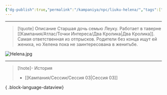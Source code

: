 ```yaml
---
{"dg-publish":true,"permalink":"/kampaniya/npc/liuku-helena/","tags":["affinity/neutral","job/bartender","race/human"],"created":"2025-01-08T06:30:47.609+03:00","updated":"2025-01-09T10:38:15.227+03:00"}
---
```




<hr></hr>

> [!quote] Описание
>Старшая дочь семью Леуку. Работает в таверне [[Кампания/Атлас/Точки Интереса/Два Кролика\|Два Кролика]]. Самая ответственная из отпрысков. 
>Родители без конца ищут ей жениха, но Хелена пока не заинтересована в женитьбе.

![Helena.jpg](/img/user/%D0%90%D1%81%D1%81%D0%B5%D1%82%D1%8B/NPC/Helena.jpg)



<hr></hr>

> [!note]- История
>  - [[Кампания/Сессии/Сессия 03\|Сессия 03]]
> 
{ .block-language-dataview}

